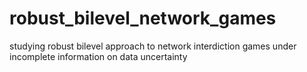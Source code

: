 # robust_bilevel_network_games
studying robust bilevel approach to network interdiction games under incomplete information on data uncertainty
